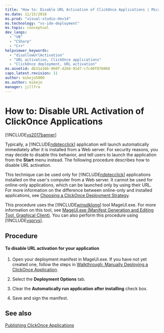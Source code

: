 ```yaml
---
title: "How to: Disable URL Activation of ClickOnce Applications | Microsoft Docs"
ms.date: 11/15/2016
ms.prod: "visual-studio-dev14"
ms.technology: "vs-ide-deployment"
ms.topic: conceptual
dev_langs: 
  - "VB"
  - "CSharp"
  - "C++"
helpviewer_keywords: 
  - "disallowUrlActivation"
  - "URL activation, ClickOnce applications"
  - "ClickOnce deployment, URL activation"
ms.assetid: db31a16b-960f-4264-91d7-c7c40f876068
caps.latest.revision: 11
author: mikejo5000
ms.author: mikejo
manager: jillfra
---
```

# How to: Disable URL Activation of ClickOnce Applications
[!INCLUDE[vs2017banner](../includes/vs2017banner.md)]

Typically, a [!INCLUDE[ndptecclick](../includes/ndptecclick-md.md)] application will launch automatically immediately after it is installed from a Web server. For security reasons, you may decide to disable this behavior, and tell users to launch the application from the **Start** menu instead. The following procedure describes how to disable URL activation.  
  
 This technique can be used only for [!INCLUDE[ndptecclick](../includes/ndptecclick-md.md)] applications installed on the user's computer from a Web server. It cannot be used for online-only applications, which can be launched only by using their URL. For more information on the difference between online-only and installed applications, see [Choosing a ClickOnce Deployment Strategy](../deployment/choosing-a-clickonce-deployment-strategy.md).  
  
 This procedure uses the [!INCLUDE[winsdklong](../includes/winsdklong-md.md)] tool MageUI.exe. For more information on this tool, see [MageUI.exe (Manifest Generation and Editing Tool, Graphical Client)](https://msdn.microsoft.com/library/f9e130a6-8117-49c4-839c-c988f641dc14). You can also perform this procedure using [!INCLUDE[vsprvs](../includes/vsprvs-md.md)].  
  
## Procedure  
  
#### To disable URL activation for your application  
  
1. Open your deployment manifest in MageUI.exe. If you have not yet created one, follow the steps in [Walkthrough: Manually Deploying a ClickOnce Application](../deployment/walkthrough-manually-deploying-a-clickonce-application.md).  
  
2. Select the **Deployment Options** tab.  
  
3. Clear the **Automatically run application after installing** check box.  
  
4. Save and sign the manifest.  
  
## See also  
 [Publishing ClickOnce Applications](../deployment/publishing-clickonce-applications.md)
